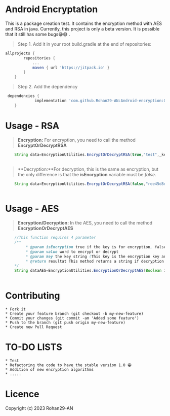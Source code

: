 # Android Encryptation

This is a package creation test. It contains the encryption method with AES and RSA in java. Currently, this project is only a beta version. It is possible that it still has some bugs😁😅 .

> Step 1. Add it in your root build.gradle at the end of repositories:
```gradle
allprojects {
		repositories {
			...
			maven { url 'https://jitpack.io' }
		}
	}

```
  
 > Step 2. Add the dependency
 
```gradle
 dependencies {
	         implementation 'com.github.Rohan29-AN:Android-encryption:0.9'
	}
````

# Usage - RSA

> **Encryption:** For encryption, you need to call the method **EncryptOrDecryptRSA**

```java
	String data=EncryptionUtilities.EncryptOrDecryptRSA(true,"test",_keyPublic);
	
```

> **Decryption:**For decryption, this is the same as encryption, but the only difference is that the **isEncryption** variable must be *false*.

```java
	String data=EncryptionUtilities.EncryptOrDecryptRSA(false,"ree45d8d8fd8fd5f4df5d4f",_keyPrivate);
	
```

# Usage - AES
> **Encryption/Decryption:** In the AES, you need to call the method **EncryptionOrDecryptAES**

```java
	//This function requires 4 parameter
	/**
	     * @param isEncryption true if the key is for encryption, false if it is for decryption
	     * @param value word to encrypt or decrypt
	     * @param key the key string (This key is the encryption key and the decryption key)
	     * @return resultat This method returns a string if decryption or encryption goes well and null if a problem occurs
	*/
	String dataAES=EncryptionUtilities.EncryptionOrDecryptAES(Boolean isEncryption,String value,String key,String iv)
	
```

# Contributing
	* Fork it
	* Create your feature branch (git checkout -b my-new-feature)
	* Commit your changes (git commit -am 'Added some feature')
	* Push to the branch (git push origin my-new-feature)
	* Create new Pull Request
	
# TO-DO LISTS
	* Test
	* Refactoring the code to have the stable version 1.0 😁
	* Addition of new encryption algorithms
	* .....

# Licence
Copyright (c) 2023 Rohan29-AN


